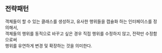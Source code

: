 ## 전략패턴
객체들이 할 수 있는 클래스를 생성하고, 유사한 행위들을 캡슐화 하는 인터페이스를 정의해서,<br>
객체들의 행위를 동적으로 바꾸고 싶은 경우 직접 행위를 수정하지 않고, 전략만 수정함으로써<br>
행위를 유연하게 변경 및 확장하는 것을 의미한다.<br>
